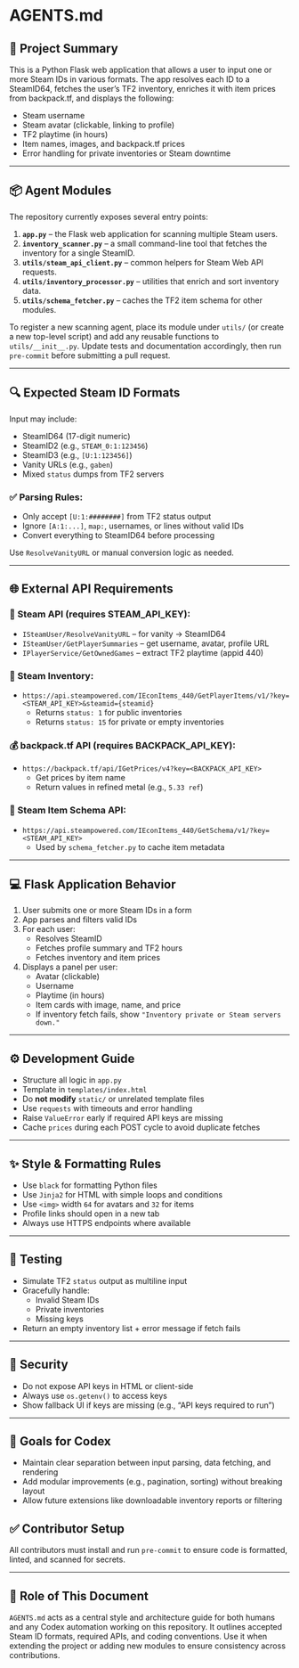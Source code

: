 # AGENTS.md

## 🧠 Project Summary

This is a Python Flask web application that allows a user to input one or more Steam IDs in various formats. The app resolves each ID to a SteamID64, fetches the user’s TF2 inventory, enriches it with item prices from backpack.tf, and displays the following:

- Steam username
- Steam avatar (clickable, linking to profile)
- TF2 playtime (in hours)
- Item names, images, and backpack.tf prices
- Error handling for private inventories or Steam downtime

---

## 📦 Agent Modules

The repository currently exposes several entry points:

1. **`app.py`** – the Flask web application for scanning multiple Steam users.
2. **`inventory_scanner.py`** – a small command-line tool that fetches the
   inventory for a single SteamID.
3. **`utils/steam_api_client.py`** – common helpers for Steam Web API requests.
4. **`utils/inventory_processor.py`** – utilities that enrich and sort inventory
   data.
5. **`utils/schema_fetcher.py`** – caches the TF2 item schema for other modules.

To register a new scanning agent, place its module under `utils/` (or create a
new top-level script) and add any reusable functions to `utils/__init__.py`.
Update tests and documentation accordingly, then run `pre-commit` before
submitting a pull request.

---

## 🔍 Expected Steam ID Formats

Input may include:
- SteamID64 (17-digit numeric)
- SteamID2 (e.g., `STEAM_0:1:123456`)
- SteamID3 (e.g., `[U:1:123456]`)
- Vanity URLs (e.g., `gaben`)
- Mixed `status` dumps from TF2 servers

### ✅ Parsing Rules:
- Only accept `[U:1:########]` from TF2 status output
- Ignore `[A:1:...]`, `map:`, usernames, or lines without valid IDs
- Convert everything to SteamID64 before processing

Use `ResolveVanityURL` or manual conversion logic as needed.

---

## 🌐 External API Requirements

### 🔑 Steam API (requires STEAM_API_KEY):
- `ISteamUser/ResolveVanityURL` – for vanity → SteamID64
- `ISteamUser/GetPlayerSummaries` – get username, avatar, profile URL
- `IPlayerService/GetOwnedGames` – extract TF2 playtime (appid 440)

### 🎒 Steam Inventory:
- `https://api.steampowered.com/IEconItems_440/GetPlayerItems/v1/?key=<STEAM_API_KEY>&steamid={steamid}`
  - Returns `status: 1` for public inventories
  - Returns `status: 15` for private or empty inventories

### 💰 backpack.tf API (requires BACKPACK_API_KEY):
- `https://backpack.tf/api/IGetPrices/v4?key=<BACKPACK_API_KEY>`
  - Get prices by item name
  - Return values in refined metal (e.g., `5.33 ref`)

### 📜 Steam Item Schema API:
- `https://api.steampowered.com/IEconItems_440/GetSchema/v1/?key=<STEAM_API_KEY>`
  - Used by `schema_fetcher.py` to cache item metadata

---

## 💻 Flask Application Behavior

1. User submits one or more Steam IDs in a form
2. App parses and filters valid IDs
3. For each user:
   - Resolves SteamID
   - Fetches profile summary and TF2 hours
   - Fetches inventory and item prices
4. Displays a panel per user:
   - Avatar (clickable)
   - Username
   - Playtime (in hours)
   - Item cards with image, name, and price
   - If inventory fetch fails, show `"Inventory private or Steam servers down."`

---

## ⚙️ Development Guide

- Structure all logic in `app.py`
- Template in `templates/index.html`
- Do **not modify** `static/` or unrelated template files
- Use `requests` with timeouts and error handling
- Raise `ValueError` early if required API keys are missing
- Cache `prices` during each POST cycle to avoid duplicate fetches

---

## ✨ Style & Formatting Rules

- Use `black` for formatting Python files
- Use `Jinja2` for HTML with simple loops and conditions
- Use `<img>` width `64` for avatars and `32` for items
- Profile links should open in a new tab
- Always use HTTPS endpoints where available

---

## 🧪 Testing

- Simulate TF2 `status` output as multiline input
- Gracefully handle:
  - Invalid Steam IDs
  - Private inventories
  - Missing keys
- Return an empty inventory list + error message if fetch fails

---

## 🔐 Security

- Do not expose API keys in HTML or client-side
- Always use `os.getenv()` to access keys
- Show fallback UI if keys are missing (e.g., “API keys required to run”)

---

## 📌 Goals for Codex

- Maintain clear separation between input parsing, data fetching, and rendering
- Add modular improvements (e.g., pagination, sorting) without breaking layout
- Allow future extensions like downloadable inventory reports or filtering

## ✅ Contributor Setup

All contributors must install and run `pre-commit` to ensure code
is formatted, linted, and scanned for secrets.

---

## 📖 Role of This Document

`AGENTS.md` acts as a central style and architecture guide for both humans and
any Codex automation working on this repository. It outlines accepted Steam ID
formats, required APIs, and coding conventions. Use it when extending the
project or adding new modules to ensure consistency across contributions.


